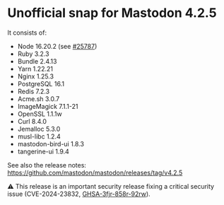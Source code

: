 # Unofficial snap for Mastodon 4.2.5

It consists of:

* Node 16.20.2 (see [#25787](https://github.com/mastodon/mastodon/discussions/25787#discussioncomment-6382898))
* Ruby 3.2.3
* Bundle 2.4.13
* Yarn 1.22.21
* Nginx 1.25.3
* PostgreSQL 16.1
* Redis 7.2.3
* Acme.sh 3.0.7
* ImageMagick 7.1.1-21
* OpenSSL 1.1.1w
* Curl 8.4.0
* Jemalloc 5.3.0
* musl-libc 1.2.4
* mastodon-bird-ui 1.8.3
* tangerine-ui 1.9.4

See also the release notes: https://github.com/mastodon/mastodon/releases/tag/v4.2.5

⚠️ This release is an important security release fixing a critical security issue (CVE-2024-23832, [GHSA-3fjr-858r-92rw](https://github.com/mastodon/mastodon/security/advisories/GHSA-3fjr-858r-92rw)).
